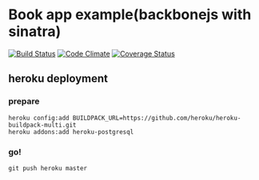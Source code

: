 Book app example(backbonejs with sinatra)
===================

[![Build Status](https://travis-ci.org/yuchan-edu/backbone_practice_bookapp.svg?branch=master)](https://travis-ci.org/yuchan-edu/backbone_practice_bookapp)
[![Code Climate](https://codeclimate.com/github/yuchan-edu/backbone_practice_bookapp/badges/gpa.svg)](https://codeclimate.com/github/yuchan-edu/backbone_practice_bookapp)
[![Coverage Status](https://img.shields.io/coveralls/yuchan-edu/backbone_practice_bookapp.svg)](https://coveralls.io/r/yuchan-edu/backbone_practice_bookapp)

heroku deployment
-----------------

### prepare

    heroku config:add BUILDPACK_URL=https://github.com/heroku/heroku-buildpack-multi.git
    heroku addons:add heroku-postgresql

### go!

    git push heroku master
